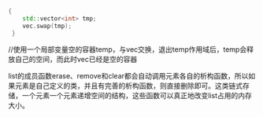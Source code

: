  
 ```CPP
 { 
     std::vector<int> tmp;   
     vec.swap(tmp); 
  }
  ```
  //使用一个局部变量空的容器temp，与vec交换，退出temp作用域后，temp会释放自己的空间，而此时vec已经是空的容器    

  list的成员函数erase、remove和clear都会自动调用元素各自的析构函数，所以如果元素是自己定义的类，并且有完善的析构函数，则直接删除即可。这类链式存储，一个元素一个元素递增空间的结构，这些函数可以真正地改变list占用的内存大小。